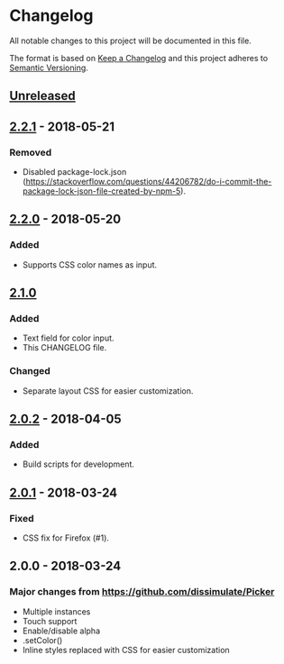 # Changelog
All notable changes to this project will be documented in this file.

The format is based on [Keep a Changelog](http://keepachangelog.com/en/1.0.0/)
and this project adheres to [Semantic Versioning](http://semver.org/spec/v2.0.0.html).


## [Unreleased]


## [2.2.1] - 2018-05-21
### Removed
- Disabled package-lock.json (https://stackoverflow.com/questions/44206782/do-i-commit-the-package-lock-json-file-created-by-npm-5).


## [2.2.0] - 2018-05-20
### Added
- Supports CSS color names as input.


## [2.1.0]
### Added
- Text field for color input.
- This CHANGELOG file.

### Changed
- Separate layout CSS for easier customization.


## [2.0.2] - 2018-04-05
### Added
- Build scripts for development.


## [2.0.1] - 2018-03-24
### Fixed
- CSS fix for Firefox (#1).


## 2.0.0 - 2018-03-24

### Major changes from https://github.com/dissimulate/Picker
- Multiple instances
- Touch support
- Enable/disable alpha
- .setColor()
- Inline styles replaced with CSS for easier customization


[Unreleased]: https://github.com/Sphinxxxx/vanilla-picker/compare/v2.2.1...HEAD
[2.2.1]: https://github.com/Sphinxxxx/vanilla-picker/compare/v2.2.0...v2.2.1
[2.2.0]: https://github.com/Sphinxxxx/vanilla-picker/compare/v2.1.0...v2.2.0
[2.1.0]: https://github.com/Sphinxxxx/vanilla-picker/compare/v2.0.2...v2.1.0
[2.0.2]: https://github.com/Sphinxxxx/vanilla-picker/compare/v2.0.1...v2.0.2
[2.0.1]: https://github.com/Sphinxxxx/vanilla-picker/compare/v2.0.0...v2.0.1
